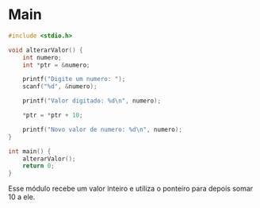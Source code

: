 # Main
```C
#include <stdio.h>

void alterarValor() {
    int numero;         
    int *ptr = &numero; 

    printf("Digite um numero: ");
    scanf("%d", &numero); 

    printf("Valor digitado: %d\n", numero);

    *ptr = *ptr + 10; 

    printf("Novo valor de numero: %d\n", numero);
}

int main() {
    alterarValor();
    return 0;
}
```
Esse módulo recebe um valor inteiro e utiliza o ponteiro para depois somar 10 a ele.
